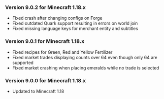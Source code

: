 ### Version 9.0.2 for Minecraft 1.18.x

- Fixed crash after changing configs on Forge
- Fixed outdated Quark support resulting in errors on world join
- Fixed missing language keys for merchant entity and subtitles

### Version 9.0.1 for Minecraft 1.18.x

- Fixed recipes for Green, Red and Yellow Fertilizer
- Fixed market trades displaying counts over 64 even though only 64 are supported
- Fixed market crashing when placing emeralds while no trade is selected

### Version 9.0.0 for Minecraft 1.18.x

- Updated to Minecraft 1.18
